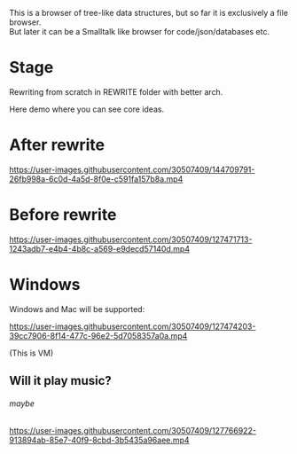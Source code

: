 This is a browser of tree-like data structures, but so far it is exclusively a file browser.  
But later it can be a Smalltalk like browser for code/json/databases etc.

# Stage
Rewriting from scratch in REWRITE folder with better arch.  



Here demo where you can see core ideas.  
# After rewrite

https://user-images.githubusercontent.com/30507409/144709791-26fb998a-6c0d-4a5d-8f0e-c591fa157b8a.mp4

# Before rewrite


https://user-images.githubusercontent.com/30507409/127471713-1243adb7-e4b4-4b8c-a569-e9decd57140d.mp4
  
# Windows
Windows and Mac will be supported:  

  

https://user-images.githubusercontent.com/30507409/127474203-39cc7906-8f14-477c-96e2-5d7058357a0a.mp4

(This is VM)
  
## Will it play music?
###### maybe


https://user-images.githubusercontent.com/30507409/127766922-913894ab-85e7-40f9-8cbd-3b5435a96aee.mp4

